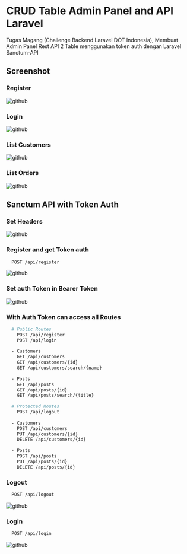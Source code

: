 # CRUD Table Admin Panel and API Laravel

Tugas Magang (Challenge Backend Laravel DOT Indonesia), Membuat Admin Panel Rest API 2 Table menggunakan token auth dengan Laravel Sanctum-API

## Screenshot

### Register

![github](https://user-images.githubusercontent.com/108115133/183000897-d44f019b-964b-4dc2-97c1-aee1823f940a.PNG)

### Login

![github](https://user-images.githubusercontent.com/108115133/183001042-2504b424-ff42-4c51-8269-8f61564e3aa1.PNG)

### List Customers

![github](https://user-images.githubusercontent.com/108115133/183001130-70230053-4a5d-49c5-9f09-effd79d836a3.PNG)

### List Orders

![github](https://user-images.githubusercontent.com/108115133/183001209-45f21a6b-77da-43d7-b63d-d098f978e575.PNG)

## Sanctum API with Token Auth

### Set Headers

![github](https://user-images.githubusercontent.com/108115133/183001517-4781454b-e99f-4732-a88d-e6b168e9c786.PNG)

### Register and get Token auth

```bash
  POST /api/register
```

![github](https://user-images.githubusercontent.com/108115133/183002492-7533424a-2d80-40aa-b94d-36db8910ab4b.PNG)

### Set auth Token in Bearer Token

![github](https://user-images.githubusercontent.com/108115133/183002663-7cffccb7-f4ab-4738-8501-ef8ead0b9e90.PNG)

### With Auth Token can access all Routes

```bash
  # Public Routes
    POST /api/register
    POST /api/login
    
  - Customers
    GET /api/customers
    GET /api/customers/{id}
    GET /api/customers/search/{name}
    
  - Posts
    GET /api/posts
    GET /api/posts/{id}
    GET /api/posts/search/{title}
    
  # Protected Routes
    POST /api/logout
    
  - Customers
    POST /api/customers
    PUT /api/customers/{id}
    DELETE /api/customers/{id}
    
  - Posts
    POST /api/posts
    PUT /api/posts/{id}
    DELETE /api/posts/{id}
```

### Logout

```bash
  POST /api/logout
```

![github](https://user-images.githubusercontent.com/108115133/183007753-2bf016bb-269b-460e-8cba-6c87c0c5ddd4.PNG)

### Login

```bash
  POST /api/login
```

![github](https://user-images.githubusercontent.com/108115133/183007819-b997c740-890b-44b1-b071-4201b7452143.PNG)
